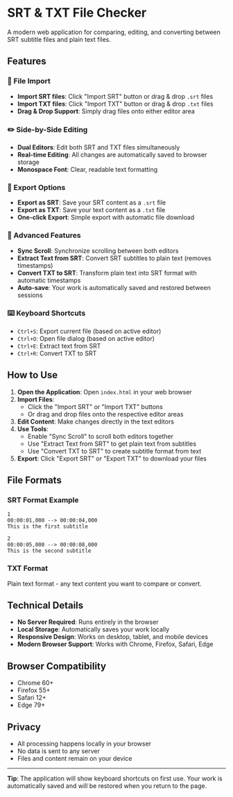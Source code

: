 # SRT & TXT File Checker

A modern web application for comparing, editing, and converting between SRT subtitle files and plain text files.

## Features

### 📁 File Import
- **Import SRT files**: Click "Import SRT" button or drag & drop `.srt` files
- **Import TXT files**: Click "Import TXT" button or drag & drop `.txt` files
- **Drag & Drop Support**: Simply drag files onto either editor area

### ✏️ Side-by-Side Editing
- **Dual Editors**: Edit both SRT and TXT files simultaneously
- **Real-time Editing**: All changes are automatically saved to browser storage
- **Monospace Font**: Clear, readable text formatting

### 💾 Export Options
- **Export as SRT**: Save your SRT content as a `.srt` file
- **Export as TXT**: Save your text content as a `.txt` file
- **One-click Export**: Simple export with automatic file download

### 🔧 Advanced Features
- **Sync Scroll**: Synchronize scrolling between both editors
- **Extract Text from SRT**: Convert SRT subtitles to plain text (removes timestamps)
- **Convert TXT to SRT**: Transform plain text into SRT format with automatic timestamps
- **Auto-save**: Your work is automatically saved and restored between sessions

### ⌨️ Keyboard Shortcuts
- `Ctrl+S`: Export current file (based on active editor)
- `Ctrl+O`: Open file dialog (based on active editor)
- `Ctrl+E`: Extract text from SRT
- `Ctrl+R`: Convert TXT to SRT

## How to Use

1. **Open the Application**: Open `index.html` in your web browser
2. **Import Files**: 
   - Click the "Import SRT" or "Import TXT" buttons
   - Or drag and drop files onto the respective editor areas
3. **Edit Content**: Make changes directly in the text editors
4. **Use Tools**:
   - Enable "Sync Scroll" to scroll both editors together
   - Use "Extract Text from SRT" to get plain text from subtitles
   - Use "Convert TXT to SRT" to create subtitle format from text
5. **Export**: Click "Export SRT" or "Export TXT" to download your files

## File Formats

### SRT Format Example
```
1
00:00:01,000 --> 00:00:04,000
This is the first subtitle

2
00:00:05,000 --> 00:00:08,000
This is the second subtitle
```

### TXT Format
Plain text format - any text content you want to compare or convert.

## Technical Details

- **No Server Required**: Runs entirely in the browser
- **Local Storage**: Automatically saves your work locally
- **Responsive Design**: Works on desktop, tablet, and mobile devices
- **Modern Browser Support**: Works with Chrome, Firefox, Safari, Edge

## Browser Compatibility

- Chrome 60+
- Firefox 55+
- Safari 12+
- Edge 79+

## Privacy

- All processing happens locally in your browser
- No data is sent to any server
- Files and content remain on your device

---

**Tip**: The application will show keyboard shortcuts on first use. Your work is automatically saved and will be restored when you return to the page. 